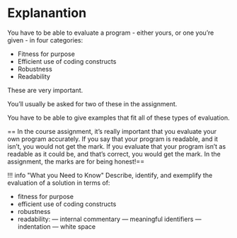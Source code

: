 # Explanantion

You have to be able to evaluate a program - either yours, or one you’re given - in four categories:

* Fitness for purpose
* Efficient use of coding constructs
* Robustness
* Readability

These are very important. 

You’ll usually be asked for two of these in the assignment. 

You have to be able to give examples that fit all of these types of evaluation.

== In the course assignment, it’s really important that you evaluate your own program accurately. If you say that your program is readable, and it isn’t, you would not get the mark. If you evaluate that your program isn’t as readable as it could be, and that’s correct, you would get the mark. In the assignment, the marks are for being honest!==

!!! info "What you Need to Know"
   Describe, identify, and exemplify the evaluation of a solution in terms of:
   
   * fitness for purpose
   * efficient use of coding constructs
   * robustness
   * readability:
    — internal commentary
    — meaningful identifiers
    — indentation
    — white space
